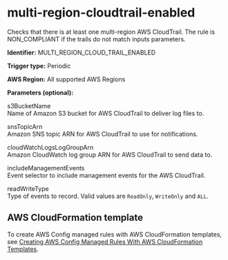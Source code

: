 # multi\-region\-cloudtrail\-enabled<a name="multi-region-cloudtrail-enabled"></a>

Checks that there is at least one multi\-region AWS CloudTrail\. The rule is NON\_COMPLIANT if the trails do not match inputs parameters\.

**Identifier:** MULTI\_REGION\_CLOUD\_TRAIL\_ENABLED

**Trigger type:** Periodic

**AWS Region:** All supported AWS Regions

**Parameters \(optional\):**

 s3BucketName  
Name of Amazon S3 bucket for AWS CloudTrail to deliver log files to\.

 snsTopicArn  
Amazon SNS topic ARN for AWS CloudTrail to use for notifications\.

cloudWatchLogsLogGroupArn  
Amazon CloudWatch log group ARN for AWS CloudTrail to send data to\.

includeManagementEvents  
Event selector to include management events for the AWS CloudTrail\.

readWriteType  
Type of events to record\. Valid values are `ReadOnly`, `WriteOnly` and `ALL`\.

## AWS CloudFormation template<a name="w22aac11c29c17d231c15"></a>

To create AWS Config managed rules with AWS CloudFormation templates, see [Creating AWS Config Managed Rules With AWS CloudFormation Templates](aws-config-managed-rules-cloudformation-templates.md)\.